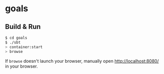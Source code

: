 # goals #

## Build & Run ##

```sh
$ cd goals
$ ./sbt
> container:start
> browse
```

If `browse` doesn't launch your browser, manually open [http://localhost:8080/](http://localhost:8080/) in your browser.
